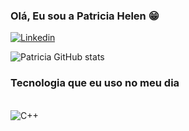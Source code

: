 ### Olá, Eu sou a Patricia Helen 😁


[![Linkedin](https://img.shields.io/badge/LinkedIn-0077B5?style=for-the-badge&logo=linkedin&logoColor=white)](https://www.linkedin.com/in/patr%C3%ADcia-m-33248b106/)

![Patricia GitHub stats](https://github-readme-stats.vercel.app/api?username=patricia-helen&show_icons=true&theme=radical)

### Tecnologia que eu uso no meu dia
<div style="display: inline_block"><br/>
<img align="center" alt="C++" src="https://img.shields.io/badge/C%2B%2B-00599C?style=for-the-badge&logo=c%2B%2B&logoColor=white"/>
</div>
